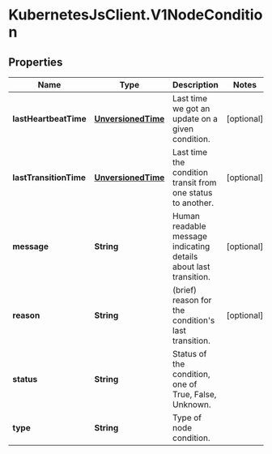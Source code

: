 # KubernetesJsClient.V1NodeCondition

## Properties
Name | Type | Description | Notes
------------ | ------------- | ------------- | -------------
**lastHeartbeatTime** | [**UnversionedTime**](UnversionedTime.md) | Last time we got an update on a given condition. | [optional] 
**lastTransitionTime** | [**UnversionedTime**](UnversionedTime.md) | Last time the condition transit from one status to another. | [optional] 
**message** | **String** | Human readable message indicating details about last transition. | [optional] 
**reason** | **String** | (brief) reason for the condition&#39;s last transition. | [optional] 
**status** | **String** | Status of the condition, one of True, False, Unknown. | 
**type** | **String** | Type of node condition. | 


